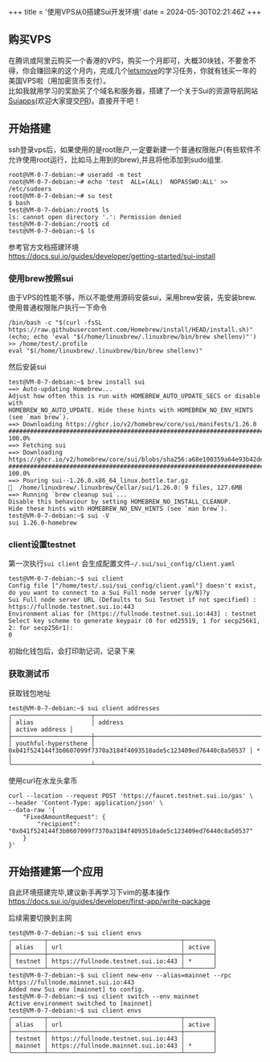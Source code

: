 +++
title = '使用VPS从0搭建Sui开发环境'
date = 2024-05-30T02:21:46Z
+++

## 购买VPS

在腾讯或阿里云购买一个香港的VPS，购买一个月即可，大概30块钱，不要舍不得，你会赚回来的这个月内，完成几个[letsmove](https://github.com/move-cn/letsmove)的学习任务，你就有钱买一年的美国VPS啦（用加密货币支付）。  
比如我就用学习的奖励买了个域名和服务器，搭建了一个关于Sui的资源导航网站[Suiapps](https://suiapps.xyz/)(欢迎大家提交[PR](https://github.com/m4sk93/suiapps))。直接开干吧！

## 开始搭建

ssh登录vps后，如果使用的是root账户,一定要新建一个普通权限账户(有些软件不允许使用root运行，比如马上用到的brew),并且将他添加到sudo组里.
```
root@VM-0-7-debian:~# useradd -m test
root@VM-0-7-debian:~# echo 'test  ALL=(ALL)  NOPASSWD:ALL' >> /etc/sudoers
root@VM-0-7-debian:~# su test
$ bash
test@VM-0-7-debian:/root$ ls
ls: cannot open directory '.': Permission denied
test@VM-0-7-debian:/root$ cd
test@VM-0-7-debian:~$ ls
```
参考官方文档搭建环境  
https://docs.sui.io/guides/developer/getting-started/sui-install

### 使用brew按照sui
由于VPS的性能不够，所以不能使用源码安装sui，采用brew安装，先安装brew.  
使用普通权限账户执行一下命令
```
/bin/bash -c "$(curl -fsSL https://raw.githubusercontent.com/Homebrew/install/HEAD/install.sh)"
(echo; echo 'eval "$(/home/linuxbrew/.linuxbrew/bin/brew shellenv)"') >> /home/test/.profile
eval "$(/home/linuxbrew/.linuxbrew/bin/brew shellenv)"
```
然后安装sui
```
test@VM-0-7-debian:~$ brew install sui
==> Auto-updating Homebrew...
Adjust how often this is run with HOMEBREW_AUTO_UPDATE_SECS or disable with
HOMEBREW_NO_AUTO_UPDATE. Hide these hints with HOMEBREW_NO_ENV_HINTS (see `man brew`).
==> Downloading https://ghcr.io/v2/homebrew/core/sui/manifests/1.26.0
###################################################################################################################################################### 100.0%
==> Fetching sui
==> Downloading https://ghcr.io/v2/homebrew/core/sui/blobs/sha256:a68e100359a64e93b42de54a296e23c246e4cd15be3ecbc21e1c7ee942a2e126
###################################################################################################################################################### 100.0%
==> Pouring sui--1.26.0.x86_64_linux.bottle.tar.gz
🍺  /home/linuxbrew/.linuxbrew/Cellar/sui/1.26.0: 9 files, 127.6MB
==> Running `brew cleanup sui`...
Disable this behaviour by setting HOMEBREW_NO_INSTALL_CLEANUP.
Hide these hints with HOMEBREW_NO_ENV_HINTS (see `man brew`).
test@VM-0-7-debian:~$ sui -V
sui 1.26.0-homebrew
```
### client设置testnet
第一次执行`sui client` 会生成配置文件`~/.sui/sui_config/client.yaml`
```
test@VM-0-7-debian:~$ sui client
Config file ["/home/test/.sui/sui_config/client.yaml"] doesn't exist, do you want to connect to a Sui Full node server [y/N]?y
Sui Full node server URL (Defaults to Sui Testnet if not specified) : https://fullnode.testnet.sui.io:443
Environment alias for [https://fullnode.testnet.sui.io:443] : testnet
Select key scheme to generate keypair (0 for ed25519, 1 for secp256k1, 2: for secp256r1):
0
```
初始化钱包后，会打印助记词，记录下来

### 获取测试币

获取钱包地址
```
test@VM-0-7-debian:~$ sui client addresses
╭──────────────────────┬────────────────────────────────────────────────────────────────────┬────────────────╮
│ alias                │ address                                                            │ active address │
├──────────────────────┼────────────────────────────────────────────────────────────────────┼────────────────┤
│ youthful-hypersthene │ 0x041f524144f3b0607099f7370a3184f4093510ade5c123409ed76440c8a50537 │ *              │
╰──────────────────────┴────────────────────────────────────────────────────────────────────┴────────────────╯
```
使用curl在水龙头拿币
```
curl --location --request POST 'https://faucet.testnet.sui.io/gas' \
--header 'Content-Type: application/json' \
--data-raw '{
    "FixedAmountRequest": {
        "recipient": "0x041f524144f3b0607099f7370a3184f4093510ade5c123409ed76440c8a50537"
    }
}'
```

## 开始搭建第一个应用
自此环境搭建完毕,建议新手再学习下vim的基本操作
https://docs.sui.io/guides/developer/first-app/write-package 

后续需要切换到主网
```
test@VM-0-7-debian:~$ sui client envs
╭─────────┬─────────────────────────────────────┬────────╮
│ alias   │ url                                 │ active │
├─────────┼─────────────────────────────────────┼────────┤
│ testnet │ https://fullnode.testnet.sui.io:443 │ *      │
╰─────────┴─────────────────────────────────────┴────────╯
test@VM-0-7-debian:~$ sui client new-env --alias=mainnet --rpc https://fullnode.mainnet.sui.io:443
Added new Sui env [mainnet] to config.
test@VM-0-7-debian:~$ sui client switch --env mainnet
Active environment switched to [mainnet]
test@VM-0-7-debian:~$ sui client envs
╭─────────┬─────────────────────────────────────┬────────╮
│ alias   │ url                                 │ active │
├─────────┼─────────────────────────────────────┼────────┤
│ testnet │ https://fullnode.testnet.sui.io:443 │        │
│ mainnet │ https://fullnode.mainnet.sui.io:443 │ *      │
╰─────────┴─────────────────────────────────────┴────────╯
```

